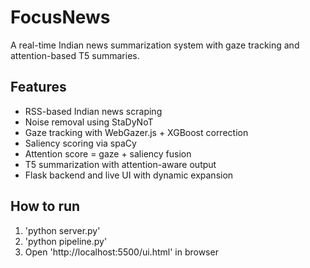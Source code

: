 # FocusNews
A real-time Indian news summarization system with gaze tracking and attention-based T5 summaries.
## Features

- RSS-based Indian news scraping
- Noise removal using StaDyNoT
- Gaze tracking with WebGazer.js + XGBoost correction
- Saliency scoring via spaCy
- Attention score = gaze + saliency fusion
- T5 summarization with attention-aware output
- Flask backend and live UI with dynamic expansion

## How to run

1. 'python server.py'
2. 'python pipeline.py'
3. Open 'http://localhost:5500/ui.html' in browser
